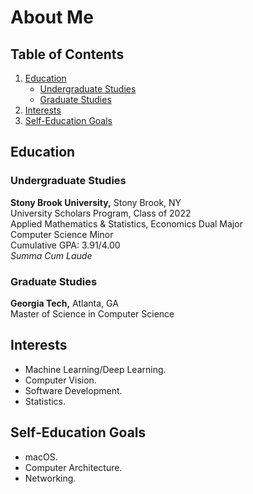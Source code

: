 # About Me

## Table of Contents

1. [Education](#education)
    - [Undergraduate Studies](#undergraduate-studies)
    - [Graduate Studies](#graduate-studies)
2. [Interests](#interests)
3. [Self-Education Goals](#self-education-goals)

## Education

### Undergraduate Studies

**Stony Brook University,** Stony Brook, NY\
University Scholars Program, Class of 2022\
Applied Mathematics & Statistics, Economics Dual Major\
Computer Science Minor\
Cumulative GPA: 3.91/4.00\
*Summa Cum Laude*

### Graduate Studies

**Georgia Tech,** Atlanta, GA\
Master of Science in Computer Science

## Interests
 - Machine Learning/Deep Learning.
 - Computer Vision.
 - Software Development.
 - Statistics.
 
## Self-Education Goals
 - macOS.
 - Computer Architecture.
 - Networking.
